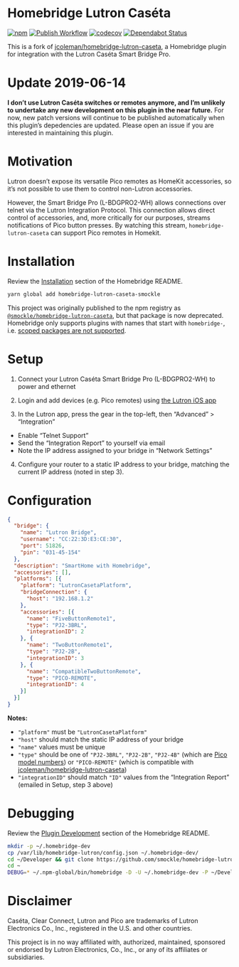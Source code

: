 # Homebridge Lutron Caséta

[![npm](https://img.shields.io/npm/v/homebridge-lutron-caseta-smockle.svg)](https://www.npmjs.com/package/homebridge-lutron-caseta-smockle)
[![Publish Workflow](https://github.com/smockle/homebridge-lutron-caseta/workflows/Publish/badge.svg)](https://github.com/smockle/homebridge-lutron-caseta/actions)
[![codecov](https://codecov.io/gh/smockle/homebridge-lutron-caseta/branch/master/graph/badge.svg)](https://codecov.io/gh/smockle/homebridge-lutron-caseta)
[![Dependabot Status](https://api.dependabot.com/badges/status?host=github&repo=smockle/homebridge-lutron-caseta)](https://dependabot.com)

This is a fork of [jcoleman/homebridge-lutron-caseta](https://github.com/jcoleman/homebridge-lutron-caseta), a Homebridge plugin for integration with the Lutron Caséta Smart Bridge Pro.

# Update 2019-06-14

**I don’t use Lutron Caséta switches or remotes anymore, and I’m unlikely to undertake any new development on this plugin in the near future.** For now, new patch versions will continue to be published automatically when this plugin’s depedencies are updated. Please open an issue if you are interested in maintaining this plugin.

# Motivation

Lutron doesn’t expose its versatile Pico remotes as HomeKit accessories, so it’s not possible to use them to control non-Lutron accessories.

However, the Smart Bridge Pro (L-BDGPRO2-WH) allows connections over telnet via the Lutron Integration Protocol. This connection allows direct control of accessories, and, more critically for our purposes, streams notifications of Pico button presses. By watching this stream, `homebridge-lutron-caseta` can support Pico remotes in Homekit.

# Installation

Review the [Installation](https://github.com/nfarina/homebridge#installation) section of the Homebridge README.

```Bash
yarn global add homebridge-lutron-caseta-smockle
```

This project was originally published to the npm registry as [`@smockle/homebridge-lutron-caseta`](https://www.npmjs.com/package/@smockle/homebridge-lutron-caseta), but that package is now deprecated. Homebridge only supports plugins with names that start with `homebridge-`, i.e. [scoped packages are not supported](https://github.com/nfarina/homebridge/pull/2023).

# Setup

1. Connect your Lutron Caséta Smart Bridge Pro (L-BDGPRO2-WH) to power and ethernet

2. Login and add devices (e.g. Pico remotes) using [the Lutron iOS app](https://itunes.apple.com/us/app/lutron-caséta-ra2-select-app/id886753021)

3. In the Lutron app, press the gear in the top-left, then “Advanced” > “Integration”

- Enable “Telnet Support”
- Send the “Integration Report” to yourself via email
- Note the IP address assigned to your bridge in “Network Settings”

4. Configure your router to a static IP address to your bridge, matching the current IP address (noted in step 3).

# Configuration

```JSON
{
  "bridge": {
    "name": "Lutron Bridge",
    "username": "CC:22:3D:E3:CE:30",
    "port": 51826,
    "pin": "031-45-154"
  },
  "description": "SmartHome with Homebridge",
  "accessories": [],
  "platforms": [{
    "platform": "LutronCasetaPlatform",
    "bridgeConnection": {
      "host": "192.168.1.2"
    },
    "accessories": [{
      "name": "FiveButtonRemote1",
      "type": "PJ2-3BRL",
      "integrationID": 2
    }, {
      "name": "TwoButtonRemote1",
      "type": "PJ2-2B",
      "integrationID": 3
    }, {
      "name": "CompatibleTwoButtonRemote",
      "type": "PICO-REMOTE",
      "integrationID": 4
    }]
  }]
}
```

**Notes:**

- `"platform"` must be `"LutronCasetaPlatform"`
- `"host"` should match the static IP address of your bridge
- `"name"` values must be unique
- `"type"` should be one of `"PJ2-3BRL"`, `"PJ2-2B"`, `"PJ2-4B"` (which are [Pico model numbers](http://www.lutron.com/en-US/Products/Pages/SingleRoomControls/CasetaWireless/ModelNumbers.aspx#SectionHead3)) or `"PICO-REMOTE"` (which is compatible with [jcoleman/homebridge-lutron-caseta](https://github.com/jcoleman/homebridge-lutron-caseta))
- `"integrationID"` should match `"ID"` values from the “Integration Report” (emailed in Setup, step 3 above)

# Debugging

Review the [Plugin Development](https://github.com/nfarina/homebridge#plugin-development) section of the Homebridge README.

```Bash
mkdir -p ~/.homebridge-dev
cp /var/lib/homebridge-lutron/config.json ~/.homebridge-dev/
cd ~/Developer && git clone https://github.com/smockle/homebridge-lutron-caseta
cd ~
DEBUG=* ~/.npm-global/bin/homebridge -D -U ~/.homebridge-dev -P ~/Developer/homebridge-lutron-caseta/
```

# Disclaimer

Caséta, Clear Connect, Lutron and Pico are trademarks of Lutron Electronics Co., Inc., registered in the U.S. and other countries.

This project is in no way affiliated with, authorized, maintained, sponsored or endorsed by Lutron Electronics, Co., Inc., or any of its affiliates or subsidiaries.
